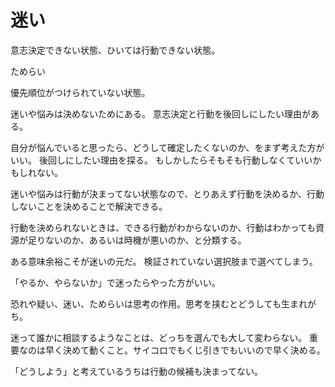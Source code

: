 # 迷い

意志決定できない状態、ひいては行動できない状態。

ためらい

優先順位がつけられていない状態。

迷いや悩みは決めないためにある。
意志決定と行動を後回しにしたい理由がある。

自分が悩んでいると思ったら、どうして確定したくないのか、をまず考えた方がいい。
後回しにしたい理由を探る。
もしかしたらそもそも行動しなくていいかもしれない。

迷いや悩みは行動が決まってない状態なので、とりあえず行動を決めるか、行動しないことを決めることで解決できる。

行動を決められないときは、できる行動がわからないのか、行動はわかっても資源が足りないのか、あるいは時機が悪いのか、と分類する。

ある意味余裕こそが迷いの元だ。
検証されていない選択肢まで選べてしまう。

「やるか、やらないか」で迷ったらやった方がいい。

恐れや疑い、迷い、ためらいは思考の作用。思考を挟むとどうしても生まれがち。

迷って誰かに相談するようなことは、どっちを選んでも大して変わらない。
重要なのは早く決めて動くこと。サイコロでもくじ引きでもいいので早く決める。

「どうしよう」と考えているうちは行動の候補も決まってない。
